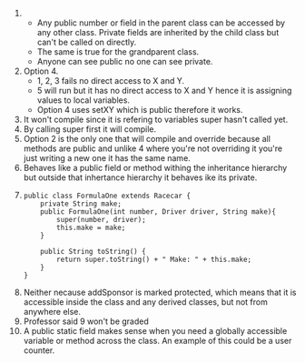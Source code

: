 1.  + Any public number or field in the parent class can be accessed by any other class. Private fields are inherited by the child class but can't be called on directly. 
    + The same is true for the grandparent class. 
    + Anyone can see public no one can see private.
2.  Option 4. 
    + 1, 2, 3 fails no direct access to X and Y. 
    + 5 will run but it has no direct access to X and Y hence it is assigning values to local variables. 
    + Option 4 uses setXY which is public therefore it works.
3.  It won't compile since it is refering to variables super hasn't called yet.
4.  By calling super first it will compile.
5.  Option 2 is the only one that will compile and override because all methods are public and unlike 4 where you're not overriding it you're just writing a new one it has the same name.
6.  Behaves like a public field or method withing the inheritance hierarchy but outside that inhertance hierarchy it behaves ike its private.
7.  ```
    public class FormulaOne extends Racecar {
        private String make;
        public FormulaOne(int number, Driver driver, String make){
            super(number, driver);
            this.make = make;
        }
        
        public String toString() {
            return super.toString() + " Make: " + this.make;
        }
    }
    ```
8.  Neither necause addSponsor is marked protected, which means that it is accessible inside the class and any derived classes, but not from anywhere else.
9.  Professor said 9 won't be graded
10. A public static field makes sense when you need a globally accessible variable or method across the class. An example of this could be a user counter.

